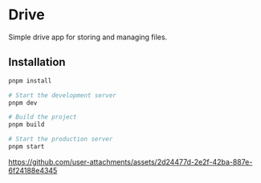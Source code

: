 # Drive

Simple drive app for storing and managing files.

## Installation

```bash
pnpm install

# Start the development server
pnpm dev

# Build the project
pnpm build

# Start the production server
pnpm start
```

https://github.com/user-attachments/assets/2d24477d-2e2f-42ba-887e-6f24188e4345
